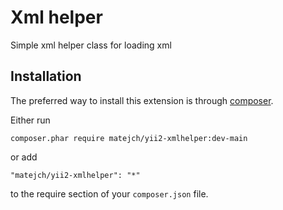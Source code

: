 Xml helper
==========
Simple xml helper class for loading xml

Installation
------------

The preferred way to install this extension is through [composer](http://getcomposer.org/download/).

Either run

```
composer.phar require matejch/yii2-xmlhelper:dev-main
```

or add

```
"matejch/yii2-xmlhelper": "*"
```

to the require section of your `composer.json` file.

